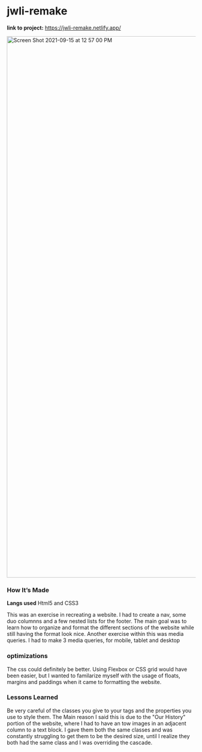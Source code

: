 # jwli-remake

<b>link to project:</b> https://jwli-remake.netlify.app/

<img width="1440" alt="Screen Shot 2021-09-15 at 12 57 00 PM" src="https://user-images.githubusercontent.com/89406408/133481448-31d46f70-b5dc-4106-97ec-d6d059953ee5.png">

### How It’s Made
<b>Langs used</b> Html5 and CSS3

This was an exercise in recreating a website. I had to create a nav, some duo columnns and a few nested lists for the footer. The main goal was to learn how to organize and format the different sections of the website while still having the format look nice. Another exercise within this was media queries. I had to make 3 media queries, for mobile, tablet and desktop

### optimizations

The css could definitely be better. Using Flexbox or CSS grid would have been easier, but I wanted to familarize myself with the usage of floats, margins and paddings when it came to formatting the website. 

### Lessons Learned

Be very careful of the classes you give to your tags and the properties you use to style them. The Main reason I said this is due to the "Our History" portion of the website, where I had to have an tow images in an adjacent column to a text block. I gave them both the same classes and was constantly struggling to get them to be the desired size, until I realize they both had the same class and I was overriding the cascade. 
